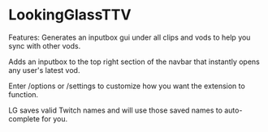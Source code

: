 # LookingGlassTTV
Features:
Generates an inputbox gui under all clips and vods to help you sync with other vods.

Adds an inputbox to the top right section of the navbar that instantly opens any user's latest vod.

Enter /options or /settings to customize how you want the extension to function.

LG saves valid Twitch names and will use those saved names to auto-complete for you.